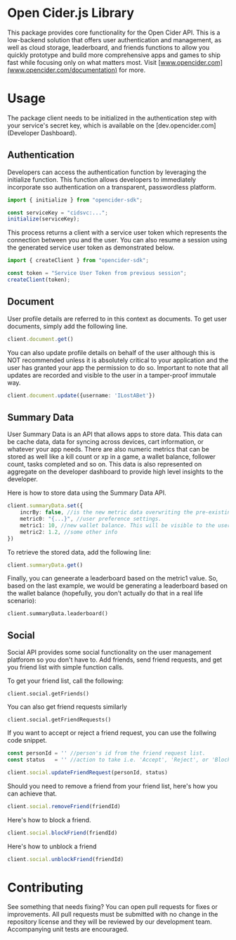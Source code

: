 # Open Cider.js Library
This package provides core functionality for the Open Cider API. This is a low-backend solution that offers user authentication and management, as well as cloud storage, leaderboard, and friends functions to allow you quickly prototype and build more comprehensive apps and games to ship fast while focusing only on what matters most. Visit [www.opencider.com](www.opencider.com/documentation) for more.

# Usage
The package client needs to be initialized in the authentication step with your service's secret key, which is available on the [dev.opencider.com](Developer Dashboard).

## Authentication
Developers can access the authentication function by leveraging the initialize function. This function allows developers to immediately incorporate sso authentication on a transparent, passwordless platform.
```typescript Initialize Client
import { initialize } from "opencider-sdk";

const serviceKey = "cidsvc:...";
initialize(serviceKey);
```

This process returns a client with a service user token which represents the connection between you and the user. You can also resume a session using the generated service user token as demonstrated below.
```typescript
import { createClient } from "opencider-sdk";

const token = "Service User Token from previous session";
createClient(token);
```

## Document
User profile details are referred to in this context as documents. To get user documents, simply add the following line.
```typescript
client.document.get()
```

You can also update profile details on behalf of the user although this is NOT recommended unless it is absolutely critical to your application and the user has granted your app the permission to do so. Important to note that all updates are recorded and visible to the user in a tamper-proof immutale way.
```typescript
client.document.update({username: 'ILostABet'})
```

## Summary Data
User Summary Data is an API that allows apps to store data. This data can be cache data, data for syncing across devices, cart information, or whatever your app needs. There are also numeric metrics that can be stored as well like a kill count or xp in a game, a wallet balance, follower count, tasks completed and so on. This data is also represented on aggregate on the developer dashboard to provide high level insights to the developer.

Here is how to store data using the Summary Data API.
```typescript
client.summaryData.set({
    incrBy: false, //is the new metric data overwriting the pre-existing data?
    metric0: "{...}", //user preference settings.
    metric1: 10, //new wallet balance. This will be visible to the user
    metric2: 1.2, //some other info
})

```

To retrieve the stored data, add the following line:
```typescript
client.summaryData.get()
```

Finally, you can geneerate a leaderboard based on the metric1 value. So, based on the last example, we would be generating a leaderboard based on the wallet balance (hopefully, you don't actually do that in a real life scenario):
```typescipt
client.summaryData.leaderboard()
```


## Social
Social API provides some social functionality on the user management platforom so you don't have to. Add friends, send friend requests, and get you friend list with simple function calls.

To get your friend list, call the following:
```typsecript
client.social.getFriends()
```

You can also get friend requests similarly
```typescipt
client.social.getFriendRequests()
```

If you want to accept or reject a friend request, you can use the follwing code snippet.
```typescript
const personId = '' //person's id from the friend request list.
const status   = '' //action to take i.e. 'Accept', 'Reject', or 'Block'

client.social.updateFriendRequest(personId, status)
```


Should you need to remove a friend from your friend list, here's how you can achieve that.
```typescript
client.social.removeFriend(friendId)
```

Here's how to block a friend.
```typescript
client.social.blockFriend(friendId)
```

Here's how to unblock a friend
```typescript
client.social.unblockFriend(friendId)
```

# Contributing
See something that needs fixing? You can open pull requests for fixes or improvements. All pull requests must be submitted with no change in the repository license and they will be reviewed by our development team. Accompanying unit tests are encouraged.